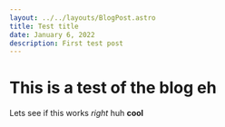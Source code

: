 ```yaml
---
layout: ../../layouts/BlogPost.astro
title: Test title
date: January 6, 2022
description: First test post
---
```


# This is a test of the blog eh

Lets see if this works *right* huh **cool**


